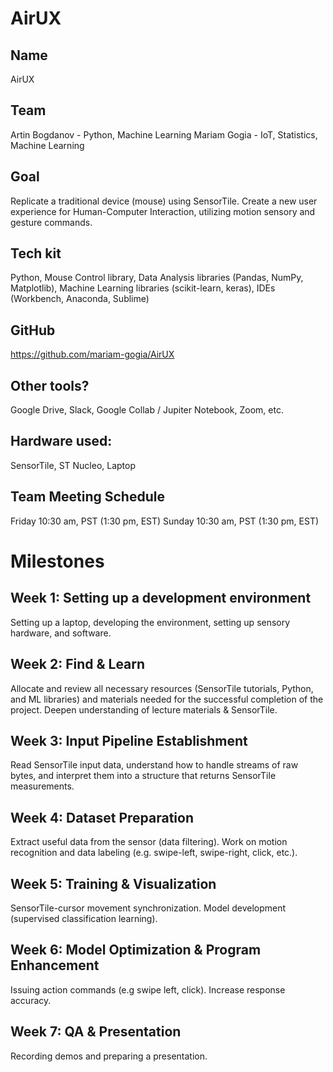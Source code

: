 # AirUX

## Name
AirUX

## Team
Artin Bogdanov - Python, Machine Learning 
Mariam Gogia - IoT, Statistics, Machine Learning 

## Goal
Replicate a traditional device (mouse) using SensorTile.  Create a new user experience for Human-Computer Interaction, utilizing motion sensory and gesture commands.

## Tech kit
Python, Mouse Control library, Data Analysis libraries (Pandas, NumPy, Matplotlib), Machine Learning libraries (scikit-learn, keras), IDEs (Workbench, Anaconda, Sublime)

## GitHub 
https://github.com/mariam-gogia/AirUX

## Other tools? 
Google Drive, Slack, Google Collab / Jupiter Notebook, Zoom, etc.

## Hardware used: 
SensorTile, ST Nucleo, Laptop 

## Team Meeting Schedule
Friday 10:30 am, PST (1:30 pm, EST)
Sunday 10:30 am, PST (1:30 pm, EST)

# Milestones

## Week 1: Setting up a development environment 

Setting up a laptop, developing the environment, setting up sensory hardware, and software. 

## Week 2: Find & Learn
Allocate and review all necessary resources (SensorTile tutorials, Python, and ML libraries) and materials needed for the successful completion of the project. Deepen understanding of lecture materials & SensorTile. 
 
## Week 3: Input Pipeline Establishment
Read SensorTile input data, understand how to handle streams of raw bytes, and interpret them into a structure that returns SensorTile measurements. 

## Week 4: Dataset Preparation
Extract useful data from the sensor (data filtering). Work on motion recognition and data labeling (e.g. swipe-left, swipe-right, click, etc.).

## Week 5: Training & Visualization
SensorTile-cursor movement synchronization. Model development (supervised classification learning).

## Week 6: Model Optimization & Program Enhancement
Issuing action commands (e.g swipe left, click). Increase response accuracy. 

## Week 7: QA & Presentation 
Recording demos and preparing a presentation.
 
